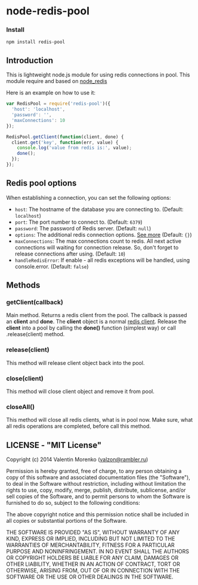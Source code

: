 node-redis-pool
===============

### Install

    npm install redis-pool

## Introduction

This is lightweight node.js module for using redis connections in pool.
This module require and based on [node_redis][]

Here is an example on how to use it:

```js
var RedisPool = require('redis-pool')({
  'host': 'localhost',
  'password': '',
  'maxConnections': 10
});

RedisPool.getClient(function(client, done) {
  client.get('key', function(err, value) {
    console.log('value from redis is:', value);
    done();
  });
});
```

[node_redis]: https://github.com/mranney/node_redis


## Redis pool options

When establishing a connection, you can set the following options:

* `host`: The hostname of the database you are connecting to. (Default: `localhost`)
* `port`: The port number to connect to. (Default: `6379`)
* `password`: The password of Redis server. (Default: `null`)
* `options`: The additional redis connection options. [See more][] (Default: `{}`)
* `maxConnections`: The max connections count to redis. All next active connections will waiting for connection release. So, don't forget to release connections after using. (Default: `10`)
* `handleRedisError`: If enable - all redis exceptions will be handled, using console.error. (Default: `false`)

[See more]: https://github.com/mranney/node_redis#rediscreateclientport-host-options

## Methods

### getClient(callback)
Main method. Returns a redis client from the pool. The callback is passed an **client** and **done**. The **client** object is a normal [redis client][]. Release the **client** into a pool by calling the **done()** function (simplest way) or call .release(client) method.

### release(client)
This method will release client object back into the pool.

### close(client)
This method will close client object and remove it from pool.

### closeAll()
This method will close all redis clients, what is in pool now. Make sure, what all redis operations are completed, before call this method.

[redis client]: https://github.com/mranney/node_redis#usage

## LICENSE - "MIT License"

Copyright (c) 2014 Valentin Morenko (valzon@rambler.ru)

Permission is hereby granted, free of charge, to any person
obtaining a copy of this software and associated documentation
files (the "Software"), to deal in the Software without
restriction, including without limitation the rights to use,
copy, modify, merge, publish, distribute, sublicense, and/or sell
copies of the Software, and to permit persons to whom the
Software is furnished to do so, subject to the following
conditions:

The above copyright notice and this permission notice shall be
included in all copies or substantial portions of the Software.

THE SOFTWARE IS PROVIDED "AS IS", WITHOUT WARRANTY OF ANY KIND,
EXPRESS OR IMPLIED, INCLUDING BUT NOT LIMITED TO THE WARRANTIES
OF MERCHANTABILITY, FITNESS FOR A PARTICULAR PURPOSE AND
NONINFRINGEMENT. IN NO EVENT SHALL THE AUTHORS OR COPYRIGHT
HOLDERS BE LIABLE FOR ANY CLAIM, DAMAGES OR OTHER LIABILITY,
WHETHER IN AN ACTION OF CONTRACT, TORT OR OTHERWISE, ARISING
FROM, OUT OF OR IN CONNECTION WITH THE SOFTWARE OR THE USE OR
OTHER DEALINGS IN THE SOFTWARE.
